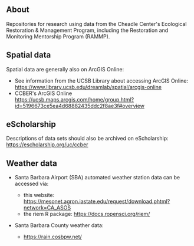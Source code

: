 ## About
Repositories for research using data from the Cheadle Center's Ecological Restoration & Management Program, including the Restoration and Monitoring Mentorship Program (RAMMP).

## Spatial data 
Spatial data are generally also on ArcGIS Online: 

  - See information from the UCSB Library about accessing ArcGIS Online: https://www.library.ucsb.edu/dreamlab/spatial/arcgis-online
  - CCBER's ArcGIS Online https://ucsb.maps.arcgis.com/home/group.html?id=5196673ce5ea4d68882435ddc2f8ae3f#overview

## eScholarship
Descriptions of data sets should also be archived on eScholarship: https://escholarship.org/uc/ccber

## Weather data

- Santa Barbara Airport (SBA) automated weather station data can be accessed via:
  - this website: https://mesonet.agron.iastate.edu/request/download.phtml?network=CA_ASOS
  - the riem R package: https://docs.ropensci.org/riem/
 
- Santa Barbara County weather data:
  - https://rain.cosbpw.net/     
